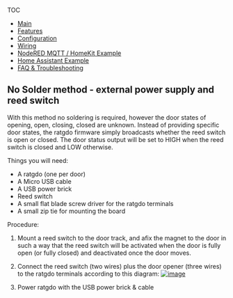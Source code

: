 TOC
* [Main](index.md)
* [Features](01_features.md)
* [Configuration](02_configuration.md)
* [Wiring](03_wiring.md)
* [NodeRED MQTT / HomeKit Example](04_nodered_example.md)
* [Home Assistant Example](05_homeassistant_example.md)
* [FAQ & Troubleshooting](09_faq.md)

## No Solder method - external power supply and reed switch
With this method no soldering is required, however the door states of opening, open, closing, closed are unknown. Instead of providing specific door states, the ratgdo firmware simply broadcasts whether the reed switch is open or closed. The door status output will be set to HIGH when the reed switch is closed and LOW otherwise.

Things you will need:

* A ratgdo (one per door)
* A Micro USB cable
* A USB power brick
* Reed switch
* A small flat blade screw driver for the ratgdo terminals
* A small zip tie for mounting the board

Procedure:

1. Mount a reed switch to the door track, and afix the magnet to the door in such a way that the reed switch will be activated when the door is fully open (or fully closed) and deactivated once the door moves.
2. Connect the reed switch (two wires) plus the door opener (three wires) to the ratgdo terminals according to this diagram: <a href="https://user-images.githubusercontent.com/4663918/233088336-6cbaeac2-e435-4758-9d90-fd0c62ff12f7.png">![image](https://user-images.githubusercontent.com/4663918/233088336-6cbaeac2-e435-4758-9d90-fd0c62ff12f7.png)</a>

2. Power ratgdo with the USB power brick & cable


